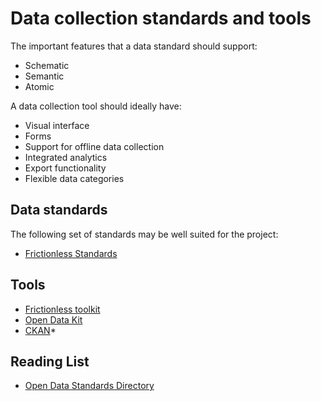 # Data collection standards and tools
The important features that a data standard should support:
- Schematic
- Semantic
- Atomic

A data collection tool should ideally have:
- Visual interface
- Forms
- Support for offline data collection
- Integrated analytics
- Export functionality
- Flexible data categories

## Data standards
The following set of standards may be well suited for the project:
- [Frictionless Standards](https://specs.frictionlessdata.io)

## Tools
- [Frictionless toolkit](https://frictionlessdata.io)
- [Open Data Kit](https://getodk.org)
- [CKAN](https://ckan.org)*


## Reading List
- [Open Data Standards Directory](https://datastandards.directory/glossary)